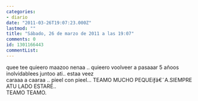 ```yaml
---
categories:
- diario
date: "2011-03-26T19:07:23.000Z"
lastmod: ""
title: "Sábado, 26 de marzo de 2011 a las 19:07"
comments: 0
id: 1301166443
commentList:
---
```


quee tee quieero maazoo nenaa .. quieero voolveer a pasaaar 5 añoos inolvidablees juntoo ati.. estaa veez  
caraaa a caaraa .. pieel con pieel... TEAMO MUCHO PEQUEíƒâ€˜A.SIEMPRE ATU LADO ESTARÉ..  
TEAMO TEAMO.